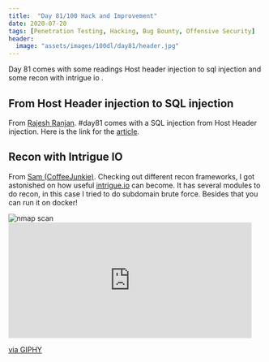 ```yaml
---
title:  "Day 81/100 Hack and Improvement"
date: 2020-07-20
tags: [Penetration Testing, Hacking, Bug Bounty, Offensive Security]
header: 
  image: "assets/images/100dl/day81/header.jpg"
---
```

Day 81 comes with some readings Host header injection to sql injection and some recon with intrigue io .

## From Host Header injection to SQL injection

From [Rajesh Ranjan](https://twitter.com/eh_rajesh). #day81 comes with a SQL injection from Host Header injection. Here is the link for the [article](https://medium.com/@daoud_youssef/from-host-header-injection-to-sql-injection-e7c61a61b575).

## Recon with Intrigue IO 

From [Sam (CoffeeJunkie)](https://twitter.com/coffeejunkiee_). Checking out different recon frameworks, I got astonished on how useful [intrigue.io](https://intrigue.io/) can become. It has several modules to do recon, in this case I tried to do subdomain brute force. Besides that you can run it on docker!

<img src="{{ site.url }}{{ site.baseurl }}/assets/images/100dl/day81/intri.png" alt="nmap scan">

<iframe src="https://giphy.com/embed/1137AA2KvjRJK0" width="480" height="228" frameBorder="0" class="giphy-embed" allowFullScreen></iframe><p><a href="https://giphy.com/gifs/haydiroket-art-haydiroket-1137AA2KvjRJK0">via GIPHY</a></p>